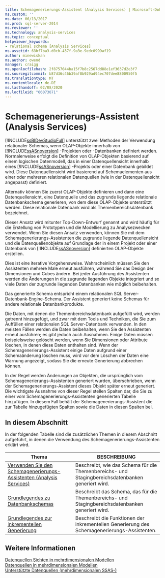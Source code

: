 ```yaml
---
title: Schemagenerierungs-Assistent (Analysis Services) | Microsoft-Dokumentation
ms.custom: ''
ms.date: 06/13/2017
ms.prod: sql-server-2014
ms.reviewer: ''
ms.technology: analysis-services
ms.topic: conceptual
helpviewer_keywords:
- relational schema [Analysis Services]
ms.assetid: 68bf7ba3-d0cb-437f-9a3e-9edc0999af19
author: minewiskan
ms.author: owend
manager: craigg
ms.openlocfilehash: 2f8757044ba15f7b8c2567dd88e1ef3637d2e3f7
ms.sourcegitcommit: b87d36c46b39af8b929ad94ec707dee8800950f5
ms.translationtype: MT
ms.contentlocale: de-DE
ms.lasthandoff: 02/08/2020
ms.locfileid: "66073071"
---
```

# <a name="schema-generation-wizard-analysis-services"></a>Schemagenerierungs-Assistent (Analysis Services)
  
  [!INCLUDE[ssBIDevStudioFull](../../includes/ssbidevstudiofull-md.md)] unterstützt zwei Methoden der Verwendung relationaler Schemas, wenn OLAP-Objekte innerhalb von [!INCLUDE[ssASnoversion](../../includes/ssasnoversion-md.md)] -Projekten oder -Datenbanken definiert werden. Normalerweise erfolgt die Definition von OLAP-Objekten basierend auf einem logischen Datenmodell, das in einer Datenquellensicht innerhalb eines [!INCLUDE[ssASnoversion](../../includes/ssasnoversion-md.md)] -Projekts oder einer Datenbank gebildet wird. Diese Datenquellensicht wird basierend auf Schemaelementen aus einer oder mehreren relationalen Datenquellen (wie in der Datenquellensicht angepasst) definiert.  
  
 Alternativ können Sie zuerst OLAP-Objekte definieren und dann eine Datenquellensicht, eine Datenquelle und das zugrunde liegende relationale Datenbankschema generieren, von dem diese OLAP-Objekte unterstützt werden. Diese relationale Datenbank wird als Themenbereichsdatenbank bezeichnet.  
  
 Dieser Ansatz wird mitunter Top-Down-Entwurf genannt und wird häufig für die Erstellung von Prototypen und die Modellierung zu Analysezwecken verwendet. Wenn Sie diesen Ansatz verwenden, können Sie mit dem Schemagenerierungs-Assistenten die zugrunde liegende Datenquellensicht und die Datenquellenobjekte auf Grundlage der in einem Projekt oder einer Datenbank von [!INCLUDE[ssASnoversion](../../includes/ssasnoversion-md.md)] definierten OLAP-Objekte erstellen.  
  
 Dies ist eine iterative Vorgehensweise. Wahrscheinlich müssen Sie den Assistenten mehrere Male erneut ausführen, während Sie das Design der Dimensionen und Cubes ändern. Bei jeder Ausführung des Assistenten werden die Änderungen in die zugrunde liegenden Objekte integriert und so viele Daten der zugrunde liegenden Datenbanken wie möglich beibehalten.  
  
 Das generierte Schema entspricht einem relationalen SQL Server-Datenbank-Engine-Schema. Der Assistent generiert keine Schemas für andere relationale Datenbankprodukte.  
  
 Die Daten, mit denen die Themenbereichsdatenbank aufgefüllt wird, werden getrennt hinzugefügt, und zwar mit dem Tools und Techniken, die Sie zum Auffüllen einer relationalen SQL Server-Datenbank verwenden. In den meisten Fällen werden die Daten beibehalten, wenn Sie den Assistenten erneut ausführen; es gibt jedoch auch Ausnahmen. Einige Daten müssen beispielsweise gelöscht werden, wenn Sie Dimensionen oder Attribute löschen, in denen diese Daten enthalten sind. Wenn der Schemagenerierungs-Assistent einige Daten aufgrund einer Schemaänderung löschen muss, wird vor dem Löschen der Daten eine Warnung angezeigt, sodass Sie die erneute Generierung abbrechen können.  
  
 In der Regel werden Änderungen an Objekten, die ursprünglich vom Schemagenerierungs-Assistenten generiert wurden, überschrieben, wenn der Schemagenerierungs-Assistent dieses Objekt später erneut generiert. Die wichtigste Ausnahme von dieser Regel stellen Spalten dar, die Sie zu einer vom Schemagenerierungs-Assistenten generierten Tabelle hinzufügen. In diesem Fall behält der Schemagenerierungs-Assistent die zur Tabelle hinzugefügten Spalten sowie die Daten in diesen Spalten bei.  
  
## <a name="in-this-section"></a>In diesem Abschnitt  
 In der folgenden Tabelle sind die zusätzlichen Themen in diesem Abschnitt aufgeführt, in denen die Verwendung des Schemagenerierungs-Assistenten erklärt wird.  
  
|Thema|BESCHREIBUNG|  
|-----------|-----------------|  
|[Verwenden Sie den Schemagenerierungs-Assistenten &#40;Analysis Services&#41;](schema-generation-wizard-analysis-services.md)|Beschreibt, wie das Schema für die Themenbereichs- und Stagingbereichsdatenbanken generiert wird.|  
|[Grundlegendes zu Datenbankschemas](understanding-the-database-schemas.md)|Beschreibt das Schema, das für die Themenbereichs- und Stagingbereichsdatenbanken generiert wird.|  
|[Grundlegendes zur inkrementellen Generierung](understanding-incremental-generation.md)|Beschreibt die Funktionen der inkrementellen Generierung des Schemagenerierungs-Assistenten.|  
  
## <a name="see-also"></a>Weitere Informationen  
 [Datenquellen Sichten in mehrdimensionalen Modellen](data-source-views-in-multidimensional-models.md)   
 [Datenquellen in mehrdimensionalen Modellen](data-sources-in-multidimensional-models.md)   
 [Unterstützte Datenquellen &#40;mehrdimensionalen SSAS-&#41;](supported-data-sources-ssas-multidimensional.md)  
  
  
